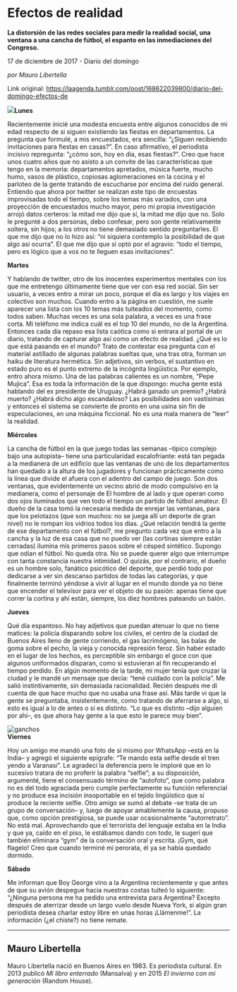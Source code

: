 # Efectos de realidad

**La distorsión de las redes sociales para medir la realidad social, una ventana a una cancha de fútbol, el espanto en las inmediaciones del Congreso.**

17 de diciembre de 2017 - Diario del domingo

_por Mauro Libertella_

Link original: https://laagenda.tumblr.com/post/168622039800/diario-del-domingo-efectos-de

![](https://64.media.tumblr.com/bd7dd9f6a2815df458246e306968672e/tumblr_inline_pk0icxTRKi1t6q87u_500.png)**Lunes**  

Recientemente inicié una modesta encuesta entre algunos conocidos de mi edad respecto de si siguen existiendo las fiestas en departamentos. La pregunta que formulé, a mis encuestados, era sencilla: “¿Siguen recibiendo invitaciones para fiestas en casas?”. En caso afirmativo, el periodista incisivo repregunta: “¿cómo son, hoy en día, esas fiestas?”. Creo que hace unos cuatro años que no asisto a un convite de las características que tengo en la memoria: departamentos apretados, música fuerte, mucho humo, vasos de plástico, copiosas aglomeraciones en la cocina y el parloteo de la gente tratando de escucharse por encima del ruido general. Entiendo que ahora por twitter se realizan este tipo de encuestas improvisadas todo el tiempo, sobre los temas más variados, con una proyección de encuestados mucho mayor, pero mi propia investigación arrojó datos certeros: la mitad me dijo que sí, la mitad me dijo que no. Solo le pregunté a dos personas, debo confesar, pero son gente relativamente soltera, sin hijos; a los otros no tiene demasiado sentido preguntarles. El que me dijo que no lo hizo así: “ni siquiera contemplo la posibilidad de que algo así ocurra”. El que me dijo que sí optó por el agravio: “todo el tiempo, pero es lógico que a vos no te lleguen esas invitaciones”. 

**Martes**  

Y hablando de twitter, otro de los inocentes experimentos mentales con los que me entretengo últimamente tiene que ver con esa red social. Sin ser usuario, a veces entro a mirar un poco, porque el día es largo y los viajes en colectivo son muchos. Cuando entro a la página en cuestión, me suele aparecer una lista con los 10 temas más tuiteados del momento, como todos saben. Muchas veces es una sola palabra, a veces es una frase corta. Mi teléfono me indica cuál es el top 10 del mundo, no de la Argentina. Entonces cada día repaso esa lista caótica como si entrara al portal de un diario, tratando de capturar algo así como un efecto de realidad. ¿Qué es lo que está pasando en el mundo? Trato de contestar esa pregunta con el material astillado de algunas palabras sueltas que, una tras otra, forman un haiku de literatura hermética. Sin adjetivos, sin verbos, el sustantivo en estado puro es el punto extremo de la incógnita lingüistica. Por ejemplo, entro ahora mismo. Una de las palabras calientes es un nombre, “Pepe Mujica”. Esa es toda la información de la que dispongo: mucha gente está hablando del ex presidente de Uruguay. ¿Habrá ganado un premio? ¿Habrá muerto? ¿Habrá dicho algo escandaloso? Las posibilidades son vastísimas y entonces el sistema se convierte de pronto en una usina sin fin de especulaciones, en una máquina ficcional. No es una mala manera de “leer” la realidad. 

**Miércoles**  

La cancha de fútbol en la que juego todas las semanas –típico complejo bajo una autopista– tiene una particularidad escalofriante: está tan pegada a la medianera de un edificio que las ventanas de uno de los departamentos han quedado a la altura de los jugadores y funcionan prácticamente como la línea que divide el afuera con el adentro del campo de juego. Son dos ventanas, que evidentemente un vecino abrió de modo compulsivo en la medianera, como el personaje de El hombre de al lado y que operan como dos ojos iluminados que ven todo el tiempo un partido de fútbol amateur. El dueño de la casa tomó la necesaria medida de enrejar las ventanas, para que los pelotazos (que son muchos: no se juega allí un deporte de gran nivel) no le rompan los vidrios todos los días. ¿Qué relación tendrá la gente de ese departamento con el fútbol?, me pregunto cada vez que entro a la cancha y la luz de esa casa que no puedo ver (las cortinas siempre están cerradas) ilumina mis primeros pasos sobre el césped sintético. Supongo que odian el fútbol. No queda otra. No se puede querer algo que interrumpe con tanta constancia nuestra intimidad. O quizás, por el contrario, el dueño es un hombre solo, fanático psicótico del deporte, que perdió todo por dedicarse a ver sin descanso partidos de todas las categorías, y que finalmente terminó yéndose a vivir al lugar en el mundo donde ya no tiene que encender el televisor para ver el objeto de su pasión: apenas tiene que correr la cortina y ahí están, siempre, los diez hombres pateando un balón. 

**Jueves**  

Qué día espantoso. No hay adjetivos que puedan atenuar lo que no tiene matices: la policía disparando sobre los civiles, el centro de la ciudad de Buenos Aires lleno de gente corriendo, el gas lacrimógeno, las balas de goma sobre el pecho, la vieja y conocida represión feroz. Sin haber estado en el lugar de los hechos, es perceptible sin embargo el goce con que algunos uniformados disparan, como si estuvieran al fin recuperando el tiempo perdido. En algún momento de la tarde, mi mujer tenía que cruzar la ciudad y le mandé un mensaje que decía: “tené cuidado con la policía”. Me salió instintivamente, sin demasiada racionalidad. Recién después me di cuenta de que hace mucho que no usaba una frase así. Más tarde vi que la gente se preguntaba, insistentemente, como tratando de aferrarse a algo, si esto es igual a lo de antes o si es distinto. “Lo que es distinto –dijo alguien por ahí–, es que ahora hay gente a la que esto le parece muy bien”. 

![ganchos](https://64.media.tumblr.com/4dc0150df030ace935cd6cf6319c5fe9/tumblr_inline_pk0icyMUvs1t6q87u_500.jpg)  
**Viernes**  

Hoy un amigo me mandó una foto de sí mismo por WhatsApp –está en la India– y agregó el siguiente epígrafe: “Te mando esta selfie desde el tren yendo a Varanasi”. Le agradecí la deferencia pero le imploré que en lo sucesivo tratara de no proferir la palabra “selfie”; a su disposición, argumenté, tiene el consensuado término de “autofoto”, que como palabra no es del todo agraciada pero cumple perfectamente su función referencial y no produce esa incisión insoportable en el tejido lingüístico que sí produce la reciente selfie. Otro amigo se sumó al debate –se trata de un grupo de conversación– y, luego de apoyar amablemente la causa, propuso que, como opción prestigiosa, se puede usar ocasionalmente “autorretrato”. No está mal. Aprovechando que el terrorista del lenguaje estaba en la India y que ya, caído en el piso, le estábamos dando con todo, le sugerí que también eliminara “gym” de la conversación oral y escrita. ¡Gym, qué flagelo! Creo que cuando terminé mi perorata, él ya se había quedado dormido. 

**Sábado**  

Me informan que Boy George vino a la Argentina recientemente y que antes de que su avión despegue hacia nuestras costas tuiteó lo siguiente: “¿Ninguna persona me ha pedido una entrevista para Argentina? Excepto después de aterrizar desde un largo vuelo desde Nueva York, si algún gran periodista desea charlar estoy libre en unas horas ¡Llámenme!”. La información (¿el chiste?) no tiene remate. 

  




---

Mauro Libertella
----------------

 Mauro Libertella nació en Buenos Aires en 1983. Es periodista cultural. En 2013 publicó *Mi libro enterrado* (Mansalva) y en 2015 *El invierno con mi generación* (Random House).

